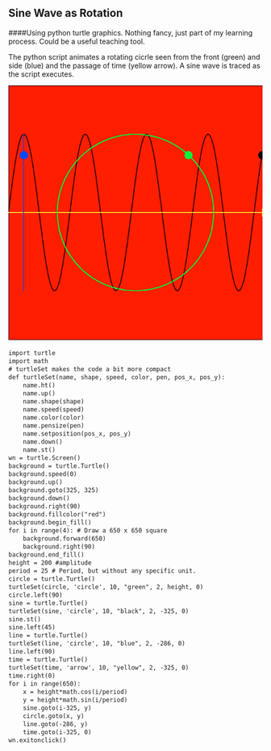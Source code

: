 ## Sine Wave as Rotation
####Using python turtle graphics.
Nothing fancy, just part of my learning process. Could be a useful teaching tool.

The python script animates a rotating cicrle seen from the front (green) and side (blue) and the passage of time (yellow arrow). A sine wave is traced as the script executes.  

![Screenshot](screenshot.png)

	import turtle
	import math
	# turtleSet makes the code a bit more compact
	def turtleSet(name, shape, speed, color, pen, pos_x, pos_y):
	    name.ht()
	    name.up()
	    name.shape(shape)
	    name.speed(speed)
	    name.color(color)
	    name.pensize(pen)
	    name.setposition(pos_x, pos_y)
	    name.down()
	    name.st()
	wn = turtle.Screen()
	background = turtle.Turtle()
	background.speed(0)
	background.up()
	background.goto(325, 325)
	background.down()
	background.right(90)
	background.fillcolor("red")
	background.begin_fill()
	for i in range(4): # Draw a 650 x 650 square
	    background.forward(650)
	    background.right(90)
	background.end_fill()
	height = 200 #amplitude
	period = 25 # Period, but without any specific unit.
	circle = turtle.Turtle()
	turtleSet(circle, 'circle', 10, "green", 2, height, 0)
	circle.left(90)
	sine = turtle.Turtle()
	turtleSet(sine, 'circle', 10, "black", 2, -325, 0)
	sine.st()
	sine.left(45)
	line = turtle.Turtle()
	turtleSet(line, 'circle', 10, "blue", 2, -286, 0)
	line.left(90)
	time = turtle.Turtle()
	turtleSet(time, 'arrow', 10, "yellow", 2, -325, 0)
	time.right(0)
	for i in range(650):
	    x = height*math.cos(i/period)
	    y = height*math.sin(i/period)
	    sine.goto(i-325, y)
	    circle.goto(x, y)
	    line.goto(-286, y)
	    time.goto(i-325, 0)
	wn.exitonclick()
